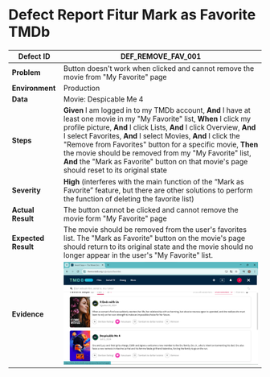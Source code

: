 # Defect Report Fitur Mark as Favorite TMDb
|Defect ID| DEF_REMOVE_FAV_001 |
|---|---|
|**Problem**| Button doesn't work when clicked and cannot remove the movie from "My Favorite" page |
|**Environment**| Production |
|**Data**| Movie: Despicable Me 4 |
|**Steps**| **Given** I am logged in to my TMDb account, **And** I have at least one movie in my "My Favorite" list, **When** I click my profile picture, **And** I click Lists, **And** I click Overview, **And** I select Favorites, **And** I select Movies, **And** I click the "Remove from Favorites" button for a specific movie, **Then** the movie should be removed from my "My Favorite" list, **And** the "Mark as Favorite" button on that movie's page should reset to its original state |
|**Severity**| **High** (interferes with the main function of the “Mark as Favorite” feature, but there are other solutions to perform the function of deleting the favorite list) |
|**Actual Result**| The button cannot be clicked and cannot remove the movie form "My Favorite" page |
|**Expected Result**| The movie should be removed from the user's favorites list. The "Mark as Favorite" button on the movie's page should return to its original state and the movie should no longer appear in the user's "My Favorite" list. |
|**Evidence**| ![alt Evidence](https://github.com/ririfka08/technical-test-rifka/blob/main/images/ind/tci005.png) |
